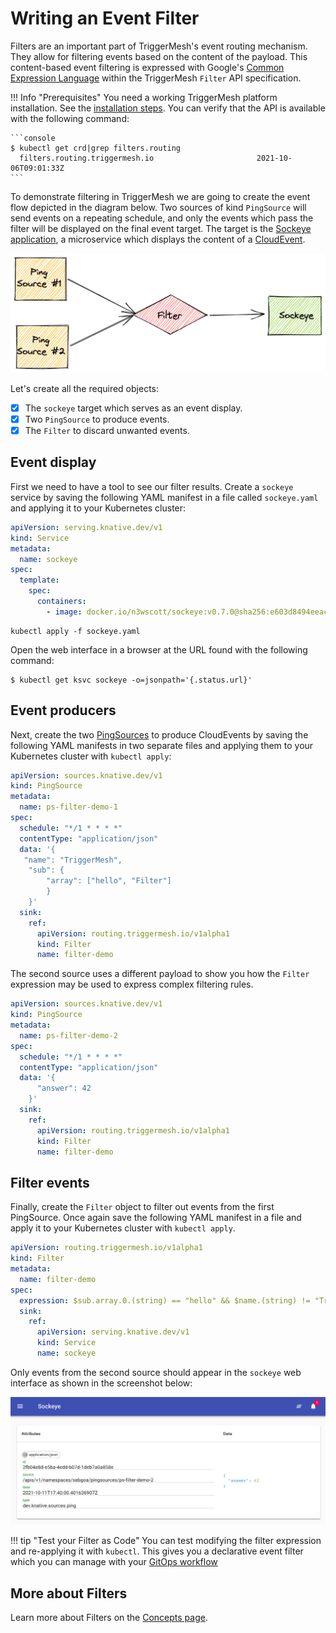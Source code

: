 # Writing an Event Filter

Filters are an important part of TriggerMesh's event routing mechanism. They allow for filtering events based on the content of the payload. This content-based event filtering is expressed with Google's
[Common Expression Language](https://opensource.google/projects/cel) within the TriggerMesh `Filter` API specification.

!!! Info "Prerequisites"
    You need a working TriggerMesh platform installation. See the [installation steps](installation.md).
    You can verify that the API is available with the following command:

    ```console
    $ kubectl get crd|grep filters.routing
      filters.routing.triggermesh.io                       2021-10-06T09:01:33Z
    ```

To demonstrate filtering in TriggerMesh we are going to create the event flow depicted in the diagram below. Two sources of kind `PingSource` will send events on a repeating schedule, and only the events which pass the filter will be displayed on the final event target. The target is the [Sockeye application](https://github.com/n3wscott/sockeye), a microservice which displays the content of a [CloudEvent](https://cloudevents.io/).

![](../assets/images/filter-diagram.png)

Let's create all the required objects:

- [x] The `sockeye` target which serves as an event display.
- [x] Two `PingSource` to produce events.
- [x] The `Filter` to discard unwanted events.

## Event display

First we need to have a tool to see our filter results. Create a `sockeye`
service by saving the following YAML manifest in a file called `sockeye.yaml` and applying it to your Kubernetes cluster:

```yaml
apiVersion: serving.knative.dev/v1
kind: Service
metadata:
  name: sockeye
spec:
  template:
    spec:
      containers:
        - image: docker.io/n3wscott/sockeye:v0.7.0@sha256:e603d8494eeacce966e57f8f508e4c4f6bebc71d095e3f5a0a1abaf42c5f0e48
```

```
kubectl apply -f sockeye.yaml
```

Open the web interface in a browser at the URL found with the following command:

```shell
$ kubectl get ksvc sockeye -o=jsonpath='{.status.url}'
```

## Event producers

Next, create the two
[PingSources](https://knative.dev/docs/developer/eventing/sources/ping-source) to
produce CloudEvents by saving the following YAML manifests in two separate files and applying them to your Kubernetes cluster with `kubectl apply`:

```yaml
apiVersion: sources.knative.dev/v1
kind: PingSource
metadata:
  name: ps-filter-demo-1
spec:
  schedule: "*/1 * * * *"
  contentType: "application/json"
  data: '{
   "name": "TriggerMesh",
	"sub": {
		"array": ["hello", "Filter"]
	    }
    }'
  sink:
    ref:
      apiVersion: routing.triggermesh.io/v1alpha1
      kind: Filter
      name: filter-demo
```

The second source uses a different payload to show you how the `Filter` expression may be used to express complex filtering rules.

```yaml
apiVersion: sources.knative.dev/v1
kind: PingSource
metadata:
  name: ps-filter-demo-2
spec:
  schedule: "*/1 * * * *"
  contentType: "application/json"
  data: '{
      "answer": 42
    }'
  sink:
    ref:
      apiVersion: routing.triggermesh.io/v1alpha1
      kind: Filter
      name: filter-demo
```

## Filter events

Finally, create the `Filter` object to filter out events from the first PingSource. Once again save the following YAML manifest in a file and apply it to your Kubernetes cluster with `kubectl apply`.

```yaml
apiVersion: routing.triggermesh.io/v1alpha1
kind: Filter
metadata:
  name: filter-demo
spec:
  expression: $sub.array.0.(string) == "hello" && $name.(string) != "TriggerMesh" || $answer.(int64) == 42
  sink:
    ref:
      apiVersion: serving.knative.dev/v1
      kind: Service
      name: sockeye
```

Only events from the second source should appear in the `sockeye` web interface as shown in the screenshot below:

![](../assets/images/sockeye-filter.png)

!!! tip "Test your Filter as Code"
    You can test modifying the filter expression and re-applying it with `kubectl`. This gives you a declarative event filter which you can manage with your [GitOps workflow](https://www.weave.works/technologies/gitops/)

## More about Filters

Learn more about Filters on the [Concepts page](../concepts/routing.md).
